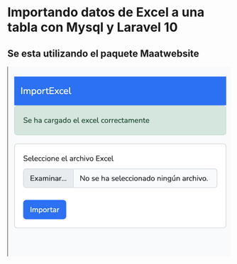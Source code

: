 # Importando datos de Excel a una tabla con Mysql y Laravel 10

## Se esta utilizando el paquete Maatwebsite


![Captura](https://raw.githubusercontent.com/gsanchez1687/laravel-excel-import/main/public/img/Captura.png)